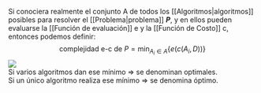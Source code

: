 Si conociera realmente el conjunto A de todos los [[Algoritmos|algoritmos]] posibles para resolver el [[Problema|problema]] _**P**_, y en ellos pueden evaluarse la [[Función de evaluación]] e y la [[Función de Costo]] c, entonces podemos definir:  
$$\text{complejidad e-c de }P = \min_{A_i∈A}\{e(c(A_i,D))\}$$
![](http://127.0.0.1:36615/paste-233d9772ec5955fdc80124d94888c3d40e9edc98.jpg)  
Si varios algoritmos dan ese mı́nimo ⇒ se denominan optimales.  
Si un único algoritmo realiza ese mı́nimo ⇒ se denomina óptimo.
